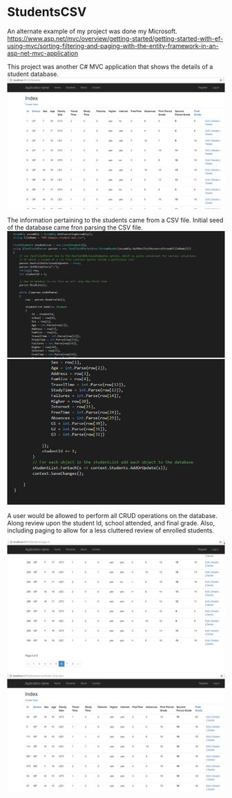 # StudentsCSV

An alternate example of my project was done my Microsoft.
https://www.asp.net/mvc/overview/getting-started/getting-started-with-ef-using-mvc/sorting-filtering-and-paging-with-the-entity-framework-in-an-asp-net-mvc-application

This project was another C# MVC application that shows the details of a student database.
![Alt text](/GMT/Pictures/studentIndex.PNG?raw=ture "Student Page")


The information pertaining to the students came from a CSV file.
Initial seed of the database came fron parsing the CSV file. 
![Alt text](/GMT/Pictures/seed.PNG?raw=ture "Seeding Database")
![Alt text](/GMT/Pictures/seed2.PNG?raw=ture "Seeding Database")

A user would be allowed to perform all CRUD operations on the database.
Along review upon the student Id, school attended, and final grade.
Also, including paging to allow for a less cluttered review of enrolled students.

![Alt text](/GMT/Pictures/pagingStudents.PNG?raw=ture "Paging")
![Alt text](/GMT/Pictures/FinalSort.PNG?raw=ture "Sorting")
